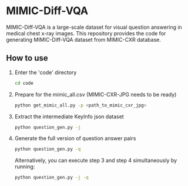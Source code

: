# MIMIC-Diff-VQA
MIMIC-Diff-VQA is a large-scale dataset for visual question answering in medical chest x-ray images. This repository provides the code for generating MIMIC-Diff-VQA dataset from MIMIC-CXR database.


## How to use
1. Enter the 'code' directory
    ```bash
    cd code
    ```
2. Prepare for the mimic_all.csv (MIMIC-CXR-JPG needs to be ready)
    ```bash
    python get_mimic_all.py -p <path_to_mimic_cxr_jpg>
    ```
3. Extract the intermediate KeyInfo json dataset
    ```bash
    python question_gen.py -j
    ```
4. Generate the full version of question answer pairs
    ```bash
    python question_gen.py -q
    ```

    Alternatively, you can execute step 3 and step 4 simultaneously by running:
    ```bash
    python question_gen.py -j -q
    ```
